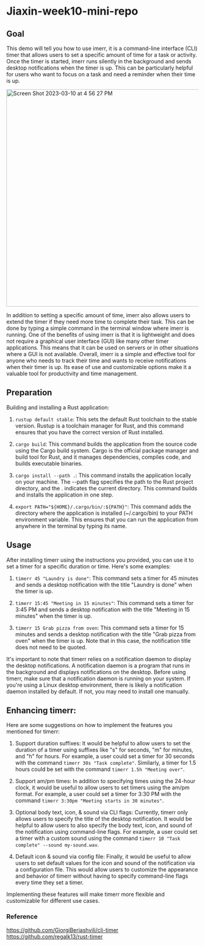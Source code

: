 # Jiaxin-week10-mini-repo

## Goal
This demo will tell you how to use imerr, it is a command-line interface (CLI) timer that allows users to set a specific amount of time for a task or activity. Once the timer is started, imerr runs silently in the background and sends desktop notifications when the timer is up. This can be particularly helpful for users who want to focus on a task and need a reminder when their time is up.

<img width="570" alt="Screen Shot 2023-03-10 at 4 56 27 PM" src="https://user-images.githubusercontent.com/112274822/224435967-55ced4cf-0e13-47fe-87e8-07de56752227.png">

In addition to setting a specific amount of time, imerr also allows users to extend the timer if they need more time to complete their task. This can be done by typing a simple command in the terminal window where imerr is running. One of the benefits of using imerr is that it is lightweight and does not require a graphical user interface (GUI) like many other timer applications. This means that it can be used on servers or in other situations where a GUI is not available. Overall, imerr is a simple and effective tool for anyone who needs to track their time and wants to receive notifications when their timer is up. Its ease of use and customizable options make it a valuable tool for productivity and time management.

## Preparation
Building and installing a Rust application:

1. `rustup default stable`: This sets the default Rust toolchain to the stable version. Rustup is a toolchain manager for Rust, and this command ensures that you have the correct version of Rust installed.

2. `cargo build`: This command builds the application from the source code using the Cargo build system. Cargo is the official package manager and build tool for Rust, and it manages dependencies, compiles code, and builds executable binaries.

3. `cargo install --path .`: This command installs the application locally on your machine. The --path flag specifies the path to the Rust project directory, and the . indicates the current directory. This command builds and installs the application in one step.

4. `export PATH="${HOME}/.cargo/bin/:${PATH}"`: This command adds the directory where the application is installed (~/.cargo/bin) to your PATH environment variable. This ensures that you can run the application from anywhere in the terminal by typing its name.

## Usage
After installing timerr using the instructions you provided, you can use it to set a timer for a specific duration or time. Here's some examples:

1. `timerr 45 "Laundry is done"`: This command sets a timer for 45 minutes and sends a desktop notification with the title "Laundry is done" when the timer is up.

2. `timerr 15:45 "Meeting in 15 minutes"`: This command sets a timer for 3:45 PM and sends a desktop notification with the title "Meeting in 15 minutes" when the timer is up.

3. `timerr 15 Grab pizza from oven`: This command sets a timer for 15 minutes and sends a desktop notification with the title "Grab pizza from oven" when the timer is up. Note that in this case, the notification title does not need to be quoted.

It's important to note that timerr relies on a notification daemon to display the desktop notifications. A notification daemon is a program that runs in the background and displays notifications on the desktop. Before using timerr, make sure that a notification daemon is running on your system. If you're using a Linux desktop environment, there is likely a notification daemon installed by default. If not, you may need to install one manually.

## Enhancing timerr:
Here are some suggestions on how to implement the features you mentioned for timerr:

1. Support duration suffixes: It would be helpful to allow users to set the duration of a timer using suffixes like "s" for seconds, "m" for minutes, and "h" for hours. For example, a user could set a timer for 30 seconds with the command `timerr 30s "Task complete"`. Similarly, a timer for 1.5 hours could be set with the command `timerr 1.5h "Meeting over"`.

2. Support am/pm times: In addition to specifying times using the 24-hour clock, it would be useful to allow users to set timers using the am/pm format. For example, a user could set a timer for 3:30 PM with the command `timerr 3:30pm "Meeting starts in 30 minutes"`.

3. Optional body text, icon, & sound via CLI flags: Currently, timerr only allows users to specify the title of the desktop notification. It would be helpful to allow users to also specify the body text, icon, and sound of the notification using command-line flags. For example, a user could set a timer with a custom sound using the command `timerr 10 "Task complete" --sound my-sound.wav`.

4. Default icon & sound via config file: Finally, it would be useful to allow users to set default values for the icon and sound of the notification via a configuration file. This would allow users to customize the appearance and behavior of timerr without having to specify command-line flags every time they set a timer.

Implementing these features will make timerr more flexible and customizable for different use cases.

### Reference
https://github.com/GiorgiBeriashvili/cli-timer
https://github.com/regalk13/rust-timer
